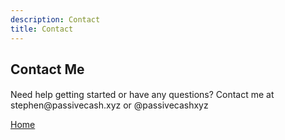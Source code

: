 ```yaml
---
description: Contact
title: Contact
---
```

<script src="{{ base.url | prepend: site.url }}/assets/js/advertisement.js" defer></script>
<h2>Contact Me</h2>
<h4 id= "advertisement"></h4>
Need help getting started or have any questions? Contact me at stephen@passivecash.xyz or @passivecashxyz
<br>
<p><a href="https://www.passivecash.xyz/">Home</a></p>
